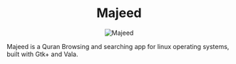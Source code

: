<h1 align="center">Majeed</h1>
<p align = "center">
            <img src="Majeed-temp.png" alt="Majeed">
            </p>
Majeed is a Quran Browsing and searching app for linux operating systems, built with Gtk+ and Vala.
